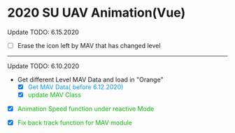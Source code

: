 # 2020 SU UAV Animation(Vue)

Update TODO: 6.15.2020

- [ ] Erase the icon left by MAV that has changed level

---

Update TODO: 6.10.2020

- Get different Level MAV Data and load in "Orange"
  - [x] <font color=#0e96f1>Get MAV Data( before 6.12.2020)</font>
  - [x] <font color=#0cb908>update MAV Class</font>
- [x] <font color=#0cb908>Animation Speed function under reactive Mode</font>

- [x] <font color=#0cb908>Fix back track function for MAV module</font>

